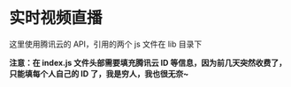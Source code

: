 # 实时视频直播

这里使用腾讯云的 API，引用的两个 js 文件在 lib 目录下

**注意：在 index.js 文件头部需要填充腾讯云 ID 等信息，因为前几天突然收费了，只能填每个人自己的 ID 了，我是穷人，我也很无奈~**  
